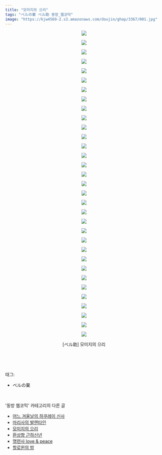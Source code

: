 ```yaml
---
title: "모미지의 으리"
tags: "ベルの巣 ベル助 동방_웹코믹"
image: "https://kjw4569-2.s3.amazonaws.com/doujin/ghap/3367/001.jpg"
---
```

<div class="article">
<p style="text-align: center; clear: none; float: none;"><img src="{{ site.imgserver9 }}/ghap/3367/001.jpg"/></p>
<p style="text-align: center; clear: none; float: none;"><img src="{{ site.imgserver9 }}/ghap/3367/002.jpg"/></p>
<p style="text-align: center; clear: none; float: none;"><img src="{{ site.imgserver9 }}/ghap/3367/003.jpg"/></p>
<p style="text-align: center; clear: none; float: none;"><img src="{{ site.imgserver9 }}/ghap/3367/004.jpg"/></p>
<p style="text-align: center; clear: none; float: none;"><img src="{{ site.imgserver9 }}/ghap/3367/005.jpg"/></p>
<p style="text-align: center; clear: none; float: none;"><img src="{{ site.imgserver9 }}/ghap/3367/006.jpg"/></p>
<p style="text-align: center; clear: none; float: none;"><img src="{{ site.imgserver9 }}/ghap/3367/007.jpg"/></p>
<p style="text-align: center; clear: none; float: none;"><img src="{{ site.imgserver9 }}/ghap/3367/008.jpg"/></p>
<p style="text-align: center; clear: none; float: none;"><img src="{{ site.imgserver9 }}/ghap/3367/009.jpg"/></p>
<p style="text-align: center; clear: none; float: none;"><img src="{{ site.imgserver9 }}/ghap/3367/010.jpg"/></p>
<p style="text-align: center; clear: none; float: none;"><img src="{{ site.imgserver9 }}/ghap/3367/011.jpg"/></p>
<p style="text-align: center; clear: none; float: none;"><img src="{{ site.imgserver9 }}/ghap/3367/012.jpg"/></p>
<p style="text-align: center; clear: none; float: none;"><img src="{{ site.imgserver9 }}/ghap/3367/013.jpg"/></p>
<p style="text-align: center; clear: none; float: none;"><img src="{{ site.imgserver9 }}/ghap/3367/014.jpg"/></p>
<p style="text-align: center; clear: none; float: none;"><img src="{{ site.imgserver9 }}/ghap/3367/015.jpg"/></p>
<p style="text-align: center; clear: none; float: none;"><img src="{{ site.imgserver9 }}/ghap/3367/016.jpg"/></p>
<p style="text-align: center; clear: none; float: none;"><img src="{{ site.imgserver9 }}/ghap/3367/017.jpg"/></p>
<p style="text-align: center; clear: none; float: none;"><img src="{{ site.imgserver9 }}/ghap/3367/018.jpg"/></p>
<p style="text-align: center; clear: none; float: none;"><img src="{{ site.imgserver9 }}/ghap/3367/019.jpg"/></p>
<p style="text-align: center; clear: none; float: none;"><img src="{{ site.imgserver9 }}/ghap/3367/020.jpg"/></p>
<p style="text-align: center; clear: none; float: none;"><img src="{{ site.imgserver9 }}/ghap/3367/021.jpg"/></p>
<p style="text-align: center; clear: none; float: none;"><img src="{{ site.imgserver9 }}/ghap/3367/022.jpg"/></p>
<p style="text-align: center; clear: none; float: none;"><img src="{{ site.imgserver9 }}/ghap/3367/023.jpg"/></p>
<p style="text-align: center; clear: none; float: none;"><img src="{{ site.imgserver9 }}/ghap/3367/024.jpg"/></p>
<p style="text-align: center; clear: none; float: none;"><img src="{{ site.imgserver9 }}/ghap/3367/025.jpg"/></p>
<p style="text-align: center; clear: none; float: none;"><img src="{{ site.imgserver9 }}/ghap/3367/026.jpg"/></p>
<p style="text-align: center; clear: none; float: none;"><img src="{{ site.imgserver9 }}/ghap/3367/027.jpg"/></p>
<p style="text-align: center; clear: none; float: none;"><img src="{{ site.imgserver9 }}/ghap/3367/028.jpg"/></p>
<p style="text-align: center; clear: none; float: none;"><img src="{{ site.imgserver9 }}/ghap/3367/029.jpg"/></p>
<p style="text-align: center; clear: none; float: none;"><img src="{{ site.imgserver9 }}/ghap/3367/030.jpg"/></p>
<p style="text-align: center; clear: none; float: none;"><img src="{{ site.imgserver9 }}/ghap/3367/031.jpg"/></p>
<p style="text-align: center; clear: none; float: none;"><img src="{{ site.imgserver9 }}/ghap/3367/032.jpg"/></p>
<p style="text-align: center; clear: none; float: none;"><img src="{{ site.imgserver9 }}/ghap/3367/033.jpg"/></p>
<p style="text-align: center; clear: none; float: none;">[ベル助] 모미지의 으리</p>
<p><br/></p>
</div><br/>
<div class="tagTrail">
<p>태그: </p>
<ul>
<li>ベルの巣</li>
</ul>
</div><br/>
<div class="another">
<p>'동방 웹코믹' 카테고리의 다른 글</p>
<ul>
<li><a href="/ghap_3369">어느 겨울날의 하쿠레이 신사</a></li>
<li><a href="/ghap_3368">마리사의 발렌타인</a></li>
<li><a href="/ghap_3367">모미지의 으리</a></li>
<li><a href="/ghap_3366">환상향 근하신년</a></li>
<li><a href="/ghap_3365">명련사 love &amp; peace</a></li>
<li><a href="/ghap_3362">할로윈의 밤</a></li>
</ul>
</div><br/>
<div class="cb_module cb_fluid">
<div class="cb_wrt cb_profile">
</div><!-- commentList close -->
</div><br/>
